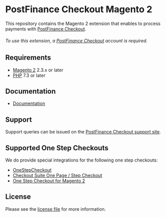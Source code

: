 

# PostFinance Checkout Magento 2
This repository contains the Magento 2 extension that enables to process payments with [PostFinance Checkout](https://postfinance.ch/en/business/products/e-commerce/postfinance-checkout-all-in-one.html/).

###### To use this extension, a [PostFinance Checkout](https://checkout.postfinance.ch/en-ch/user/signup) account is required.

## Requirements

* [Magento 2](https://magento.com/) 2.3.x or later
* [PHP](http://php.net/) 7.3 or later

## Documentation

* [Documentation](https://plugin-documentation.postfinance-checkout.ch/pfpayments/magento-2/1.2.4/docs/en/documentation.html)


## Support

Support queries can be issued on the [PostFinance Checkout support site](https://www.postfinance.ch/en/business/support.html).


## Supported One Step Checkouts

We do provide special integrations for the following one step checkouts:

* [OneStepCheckout](https://www.onestepcheckout.com/magento-2)
* [Checkout Suite One Page / Step Checkout](https://www.iwdagency.com/extensions/one-step-page-checkout.html)
* [One Step Checkout for Magento 2](https://amasty.com/one-step-checkout-for-magento-2.html)

## License

Please see the [license file](https://github.com/pfpayments/magento-2/blob/1.2.4/LICENSE) for more information.